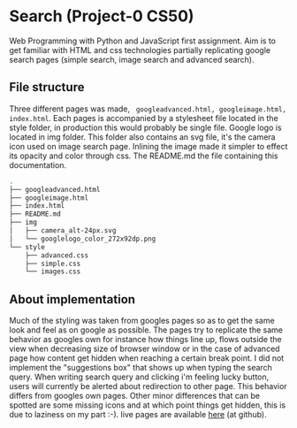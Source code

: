 # Search (Project-0  CS50)
Web Programming with Python and JavaScript first assignment.
Aim is to get familiar with HTML and css technologies partially 
replicating google search pages (simple search, image search and
advanced search). 

## File structure

Three different pages was made, ` googleadvanced.html, googleimage.html, index.html`. Each pages is accompanied by a
stylesheet file located in the style folder, in production this would probably be single file. Google logo is located in img folder. This folder also contains an svg file, it's the camera icon used on image search page. Inlining the image made it simpler to effect its opacity and color through css. The README.md the file containing this documentation.    

```bash
.
├── googleadvanced.html
├── googleimage.html
├── index.html
├── README.md
├── img
│   ├── camera_alt-24px.svg
│   └── googlelogo_color_272x92dp.png
└── style
    ├── advanced.css
    ├── simple.css
    └── images.css
```
 
## About implementation

Much of the styling was taken from googles pages so as to get the same look and feel as on google as possible. The pages try to replicate the same behavior as googles own for instance how things line up, flows outside the view when decreasing size of browser window or in the case of advanced page how content
get hidden when reaching a certain break point. I did not implement the "suggestions box" that shows up when typing  the  search query. 
When writing search query and clicking i'm feeling lucky button, users will currently be alerted about redirection to other page. This behavior differs 
from googles own pages. Other minor differences that can be spotted  are some missing icons and at which point things get hidden, this is due to laziness on my part :-). live pages are available [here](https://janva-harvard.github.io/search/) (at github).



